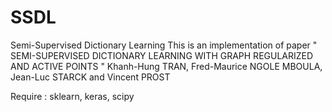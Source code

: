 # SSDL
Semi-Supervised Dictionary Learning
This is an implementation of paper " SEMI-SUPERVISED DICTIONARY LEARNING WITH GRAPH REGULARIZED AND ACTIVE POINTS " Khanh-Hung TRAN, Fred-Maurice NGOLE MBOULA, Jean-Luc STARCK and Vincent PROST

Require : sklearn, keras, scipy
